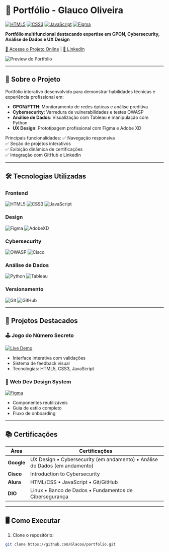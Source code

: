 # 🚀 Portfólio  - Glauco Oliveira

[![HTML5](https://img.shields.io/badge/HTML5-E34F26?style=flat&logo=html5&logoColor=white)](https://developer.mozilla.org/pt-BR/docs/Web/HTML)
[![CSS3](https://img.shields.io/badge/CSS3-1572B6?style=flat&logo=css3&logoColor=white)](https://developer.mozilla.org/pt-BR/docs/Web/CSS)
[![JavaScript](https://img.shields.io/badge/JavaScript-F7DF1E?style=flat&logo=javascript&logoColor=black)](https://developer.mozilla.org/pt-BR/docs/Web/JavaScript)
[![Figma](https://img.shields.io/badge/Figma-FF6F61?style=flat&logo=figma&logoColor=white)](https://www.figma.com/)

**Portfólio multifuncional destacando expertise em GPON, Cybersecurity, Análise de Dados e UX Design**

[🔗 Acesse o Projeto Online](https:......) | 
[📄 LinkedIn](https://www.linkedin.com/in/glauco-o-0a062b104/)

![Preview do Portfólio](https://i.ibb.co/nsmqTCmZ/image-2025-04-01-101742264.png)

---

## 📌 Sobre o Projeto

Portfólio interativo desenvolvido para demonstrar habilidades técnicas e experiência profissional em:
- **GPON/FTTH**: Monitoramento de redes ópticas e análise preditiva
- **Cybersecurity**: Varredura de vulnerabilidades e testes OWASP
- **Análise de Dados**: Visualização com Tableau e manipulação com Python
- **UX Design**: Prototipagem profissional com Figma e Adobe XD

Principais funcionalidades:
✅ Navegação responsiva  
✅ Seção de projetos interativos  
✅ Exibição dinâmica de certificações  
✅ Integração com GitHub e LinkedIn  

---

## 🛠️ Tecnologias Utilizadas

### Frontend
![HTML5](https://img.shields.io/badge/HTML5-E34F26?style=flat&logo=html5&logoColor=white)
![CSS3](https://img.shields.io/badge/CSS3-1572B6?style=flat&logo=css3&logoColor=white)
![JavaScript](https://img.shields.io/badge/JavaScript-F7DF1E?style=flat&logo=javascript&logoColor=black)

### Design
![Figma](https://img.shields.io/badge/Figma-FF6F61?style=flat&logo=figma&logoColor=white)
![AdobeXD](https://img.shields.io/badge/Adobe_XD-FF61F6?style=flat&logo=adobe-xd&logoColor=white)

### Cybersecurity
![OWASP](https://img.shields.io/badge/OWASP-000000?style=flat&logo=owasp&logoColor=white)
![Cisco](https://img.shields.io/badge/Cisco-1BA0D7?style=flat&logo=cisco&logoColor=white)

### Análise de Dados
![Python](https://img.shields.io/badge/Python-3776AB?style=flat&logo=python&logoColor=white)
![Tableau](https://img.shields.io/badge/Tableau-E97627?style=flat&logo=tableau&logoColor=white)

### Versionamento
![Git](https://img.shields.io/badge/Git-F05032?style=flat&logo=git&logoColor=white)
![GitHub](https://img.shields.io/badge/GitHub-181717?style=flat&logo=github&logoColor=white)

---

## 🎯 Projetos Destacados

### 🕹️ Jogo do Número Secreto
[![Live Demo](https://img.shields.io/badge/Live_Demo-008000?style=flat)](https://secret-number-beta-ten.vercel.app)
- Interface interativa com validações
- Sistema de feedback visual
- Tecnologias: HTML5, CSS3, JavaScript

### 🎨 Web Dev Design System
[![Figma](https://img.shields.io/badge/View_Figma-FF6F61?style=flat)](https://www.figma.com/file/sDKDQD3nANAi6lplyeUjKl/Web-Dev)
- Componentes reutilizáveis
- Guia de estilo completo
- Fluxo de onboarding

---

## 📚 Certificações
| Área              | Certificações                                                                 |
|-------------------|-------------------------------------------------------------------------------|
| **Google**        | UX Design • Cybersecurity (em andamento) • Análise de Dados (em andamento)   |
| **Cisco**         | Introduction to Cybersecurity                                                 |
| **Alura**         | HTML/CSS • JavaScript • Git/GitHub                                           |
| **DIO**           | Linux • Banco de Dados • Fundamentos de Cibersegurança                       |

---

## 🖥️ Como Executar

1. Clone o repositório:
```bash
git clone https://github.com/Glacoo/portfolio.git
